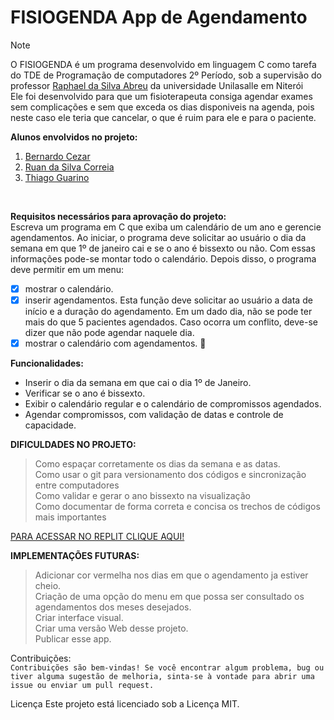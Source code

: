 # FISIOGENDA App de Agendamento

> [!NOTE]
> O FISIOGENDA é um programa desenvolvido em linguagem C como tarefa do TDE de Programação de computadores 2º Período, sob a supervisão do professor [Raphael da Silva Abreu](https://github.com/raphael-abreu) da universidade Unilasalle em Niterói
> <br>
> Ele foi desenvolvido para que um fisioterapeuta consiga agendar exames sem complicações e sem que exceda os dias disponiveis na agenda, pois neste caso ele teria que cancelar, o que é ruim para ele e para o paciente.

**Alunos envolvidos no projeto:**

1. [Bernardo Cezar](https://github.com/bercezar)
2. [Ruan da Silva Correia](https://github.com/ruancorreia)
3. [Thiago Guarino](https://github.com/thiagoguarino)

<br>

**Requisitos necessários para aprovação do projeto:**<br>
Escreva um programa em C que exiba um calendário de um ano e gerencie agendamentos. Ao iniciar, o programa deve solicitar ao usuário o dia da semana em que 1º de janeiro cai e se o ano é bissexto ou não. Com essas informações pode-se montar todo o calendário. Depois disso, o programa deve permitir em um menu:

- [x] mostrar o calendário.
- [x] inserir agendamentos. Esta função deve solicitar ao usuário a data de início e a duração do agendamento. Em um dado dia, não se pode ter mais do que 5 pacientes agendados. Caso ocorra um conflito, deve-se dizer que não pode agendar naquele dia.
- [x] mostrar o calendário com agendamentos. :tada:

**Funcionalidades:**

- Inserir o dia da semana em que cai o dia 1º de Janeiro.
- Verificar se o ano é bissexto.
- Exibir o calendário regular e o calendário de compromissos agendados.
- Agendar compromissos, com validação de datas e controle de capacidade.


 **DIFICULDADES NO PROJETO:** <br>
> Como espaçar corretamente os dias da semana e as datas. <br>
> Como usar o git para versionamento dos códigos e sincronização entre computadores <br>
> Como validar e gerar o ano bissexto na visualização <br>
> Como documentar de forma correta e concisa os trechos de códigos mais importantes


[PARA ACESSAR NO REPLIT CLIQUE AQUI!](https://replit.com/@ruancorreia/App-Agendamento)

**IMPLEMENTAÇÕES FUTURAS:** <br>
> Adicionar cor vermelha nos dias em que o agendamento ja estiver cheio. <br>
> Criação de uma opção do menu em que possa ser consultado os agendamentos dos meses desejados. <br>
> Criar interface visual. <br>
> Criar uma versão Web desse projeto. <br>
> Publicar esse app. <br>

Contribuições: <BR>
`Contribuições são bem-vindas! Se você encontrar algum problema, bug ou tiver alguma sugestão de melhoria, sinta-se à vontade para abrir uma issue ou enviar um pull request.`

Licença
Este projeto está licenciado sob a Licença MIT.
